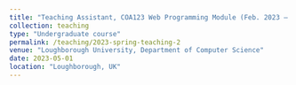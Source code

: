 ```yaml
---
title: "Teaching Assistant, COA123 Web Programming Module (Feb. 2023 – May 2023)"
collection: teaching
type: "Undergraduate course"
permalink: /teaching/2023-spring-teaching-2
venue: "Loughborough University, Department of Computer Science"
date: 2023-05-01
location: "Loughborough, UK"
---
```



<!-- As a Teaching Assistant for the Web Programming Module, my primary objective is to support undergraduate students during lab sessions as they develop their skills in creating dynamic web applications. This module emphasizes both client-side (front-end) and server-side (back-end) scripting, covering a wide range of tools and technologies. My key responsibilities during the lab sessions include:

* Assisting with HTML, CSS, and JavaScript: Helping students troubleshoot issues, understand best practices, and refine their skills in the essential building blocks of web development.
* Guiding students through JavaScript libraries: Offering support as students explore and implement jQuery and React, popular JavaScript libraries, to enhance the functionality and interactivity of their web applications.
* Supporting PHP implementation: Providing assistance in server-side scripting using PHP, helping students create robust and dynamic back-end components for their web applications.
* Helping with MySQL database management and SQL: Aiding students in effectively storing, managing, and retrieving data using the MySQL database management system and Structured Query Language (SQL) in their web applications.
* Clarifying AJAX concepts and usage: Assisting students as they work with AJAX (Asynchronous JavaScript And XML) using XMLHttpRequest and Fetch API, enabling them to create responsive and seamless user experiences in their web applications.

By actively engaging with students and providing comprehensive support during lab sessions, I strive to create a productive learning environment that nurtures students' passion for web development and equips them with the skills needed to excel in their future endeavors. -->


